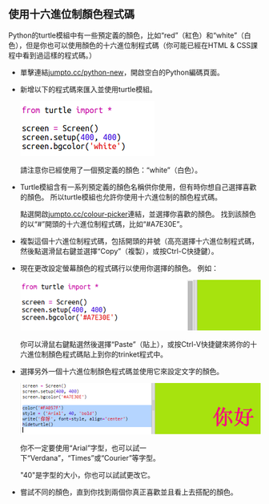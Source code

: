 ## 使用十六進位制顏色程式碼

Python的turtle模組中有一些預定義的顏色，比如“red”（紅色）和“white”（白色），但是你也可以使用顏色的十六進位制程式碼（你可能已經在HTML & CSS課程中看到過這樣的程式碼。）

+ 單擊連結<a href="http://jumpto.cc/python-new" target="_blank">jumpto.cc/python-new</a>，開啟空白的Python編碼頁面。

+ 新增以下的程式碼來匯入並使用turtle模組。
    
    ![截圖](images/colourful-setup.png)
    
    請注意你已經使用了一個預定義的顏色：“white”（白色）。

+ Turtle模組含有一系列預定義的顏色名稱供你使用，但有時你想自己選擇喜歡的顏色。 所以turtle模組也允許你使用十六進位制的顏色程式碼。
    
    點選開啟<a href="http://jumpto.cc/colour-picker" target="_blank">jumpto.cc/colour-picker</a>連結，並選擇你喜歡的顏色。 找到該顏色的以“#”開頭的十六進位制程式碼，比如“#A7E30E”。

+ 複製這個十六進位制程式碼，包括開頭的井號（高亮選擇十六進位制程式碼，然後點選滑鼠右鍵並選擇“Copy”（複製），或按Ctrl-C快捷鍵）。

+ 現在更改設定螢幕顏色的程式碼行以使用你選擇的顏色。 例如：
    
    ![截圖](images/colourful-background.png)
    
    你可以滑鼠右鍵點選然後選擇“Paste”（貼上），或按Ctrl-V快捷鍵來將你的十六進位制顏色程式碼貼上到你的trinket程式中。

+ 選擇另外一個十六進位制顏色程式碼並使用它來設定文字的顏色。
    
    ![截圖](images/colourful-write.png)
    
    你不一定要使用“Arial”字型，也可以試一下“Verdana”，“Times”或“Courier”等字型。
    
    "40"是字型的大小，你也可以試試更改它。

+ 嘗試不同的顏色，直到你找到兩個你真正喜歡並且看上去搭配的顏色。